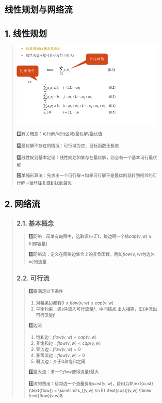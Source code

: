 # 线性规划与网络流

# 1. 线性规划

> <img src="https://raw.githubusercontent.com/DANNHIROAKI/New-Picture-Bed/main/img/image-20211209083924543.png" alt="image-20211209083924543" style="zoom: 80%;" /> 
>
> **1️⃣**有关概念：可行解/可行区域/最优解/最优值
>
> **2️⃣**最优解不存在的情况：可行域为空，目标函数无极值
>
> **3️⃣**线性规划基本定理：线性规划如果存在最优解，则必有一个基本可行最优解 
>
> **4️⃣**单纯形算法：先求出一个可行解→如果可行解不是最优的就转到相邻的可行解→循环往复直到找到最优

# 2. 网络流

> ## 2.1. 基本概念
>
> > **1️⃣**网络：简单有向图中，选取源$s$+汇$t$，每边赋一个值$cap(v,w)≥0$(即容量)
> >
> > **2️⃣**网络流：定义在网络边集合上的非负函数，例如$flow(v,w)$为边$(v,w)$的流量
>
> ## 2.2. 可行流
>
> > **1️⃣**要满足以下条件
> >
> > 1. 对每条边都有$0≤flow(v,w)≤cap(v,w)$
> > 2. 平衡约束：源$s$净流入可行流量$f$，中间结点 出入相等，汇$t$净流出可行流量$f$
> >
> > **2️⃣**边流
> >
> > 1. 饱和边：$flow(v,w)=cap(v,w)$
> > 2. 非饱和边：$flow(v,w)<cap(v,w)$
> > 3. 零流边：$flow(v,w)=0$
> > 4. 非零流边：$flow(v,w)>0$
> > 5. 弱流边：介于0和饱和之间
> >
> > **3️⃣**最大流：求一个$flow$使得流量$f$最大
> >
> > **4️⃣**流的费用：给每边一个流量费用$cost(v,w)$，费用为$\text{cost}(\text{flow}) = \sum\limits_{(v,w) \in E} \text{cost}(v,w) \times \text{flow}(v,w)$